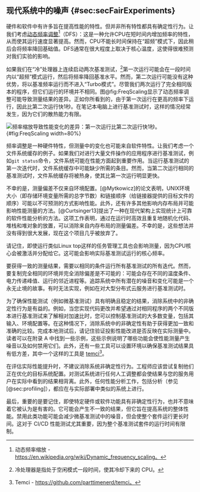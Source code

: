 ## 现代系统中的噪声 {#sec:secFairExperiments}

硬件和软件中有许多旨在提高性能的特性。但并非所有特性都具有确定性行为。让我们考虑[动态频率调整](https://en.wikipedia.org/wiki/Dynamic_frequency_scaling)[^11]（DFS）：这是一种允许CPU在短时间内增加频率的特性，从而使其运行速度显著提高。然而，CPU不能长时间保持在“超频”模式下，因此稍后会将频率降回基础值。DFS通常在很大程度上取决于核心温度，这使得很难预测对我们实验的影响。

如果我们在“冷”处理器上连续启动两次基准测试，[^1]第一次运行可能会在一段时间内以“超频”模式运行，然后将频率降回基准水平。然而，第二次运行可能没有这种优势，将以基准频率运行而不进入“Turbo模式”。尽管我们两次运行了完全相同版本的程序，但它们运行的环境并不相同。图@fig:FreqScaling显示了动态频率调整可能导致测量结果的差异。正如你所看到的，由于第一次运行在更高的频率下运行，因此比第二次运行快1秒。在笔记本电脑上进行基准测试时，这样的情况经常发生，因为它们的散热能力有限。

![频率缩放导致性能变化的差异：第一次运行比第二次运行快1秒。](https://raw.githubusercontent.com/dendibakh/perf-book/main/img/measurements/FreqScaling.jpg){#fig:FreqScaling width=80%}

频率调整是一种硬件特性，但测量中的变化也可能来自软件特性。让我们考虑一个文件系统缓存的例子。如果我们对进行大量文件操作的应用程序进行基准测试，例如`git status`命令，文件系统可能在性能方面起到重要作用。当运行基准测试的第一次迭代时，文件系统缓存中可能缺少所需的条目。然而，当第二次运行相同的基准测试时，文件系统缓存将被热身，使其比第一次运行明显更快。

不幸的是，测量偏差不仅来自环境配置。[@Mytkowicz]的论文表明，UNIX环境大小（即存储环境变量所需的总字节数）和链接顺序（给链接器提供的目标文件的顺序）可能以不可预测的方式影响性能。此外，还有许多其他影响内存布局并可能影响性能测量的方法。[@Curtsinger13]提出了一种在现代架构上实现统计上可靠的软件性能分析的方法。这项工作表明，通过在运行时高效且重复地随机化代码、堆栈和堆对象的放置，可以消除来自内存布局的测量偏差。不幸的是，这些想法并没有得到很大发展，现在这个项目几乎被放弃了。

请记住，即使运行类似Linux top这样的任务管理工具也会影响测量，因为CPU核心会被激活并分配给它。这可能会影响实际基准测试运行的核心频率。

要获得一致的测量结果，需要以相同的条件运行所有基准测试的所有迭代。然而，要复制完全相同的环境并完全消除偏差是不可能的：可能会存在不同的温度条件、电力传递峰值、运行的邻近进程等。追踪系统中所有潜在的噪音和变化可能是一个永无止境的故事。有时无法实现，例如在对大型分布式云服务进行基准测试时。

为了确保性能测试（例如微基准测试）具有明确且稳定的结果，消除系统中的非确定性行为是有益的。例如，当您实现代码更改并希望通过对相同程序的两个不同版本进行基准测试来了解相对加速比时，您可以控制基准测试的大多数变量，包括其输入、环境配置等。在这种情况下，消除系统中的非确定性有助于获得更加一致和准确的比较。完成本地测试后，请记住验证投影性能改进是否反映在实际测量中。读者可以在附录 A 中找到一些示例，这些示例说明了哪些功能会使性能测量产生噪音以及如何禁用它们。此外，还有一些工具可以设置环境以确保基准测试结果具有低方差，其中一个这样的工具是 [temci](https://github.com/parttimenerd/temci)[^14]。

在评估实际性能提升时，不建议消除系统非确定性行为。工程师应该尝试复制他们正在优化的目标系统配置。对测试系统进行任何人工调整都会使结果与您的服务用户在实际中看到的结果相背离。此外，任何性能分析工作，包括分析（参见 [@sec:profiling]），都应在与实际部署中类似的系统上进行。

最后，重要的是要记住，即使特定硬件或软件功能具有非确定性行为，也并不意味着它被认为是有害的。它可能会产生不一致的结果，但它旨在提高系统的整体性能。禁用此类功能可能会减少微基准测试中的噪音，但会使整个套件运行更长时间。这对于 CI/CD 性能测试尤其重要，因为整个基准测试套件的运行时间有限制。

[^1]: 冷处理器是指处于空闲模式一段时间，使其冷却下来的 CPU。 
[^11]: 动态频率缩放 - https://en.wikipedia.org/wiki/Dynamic_frequency_scaling。 
[^14]: Temci - https://github.com/parttimenerd/temci。

